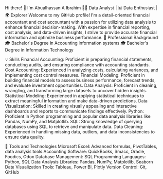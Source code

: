Hi there! 👋 I'm Abualhassan A Ibrahim
👨‍💻 Data Analyst | 📊 Data Enthusiast | 🌍 Explorer
Welcome to my GitHub profile! I'm a detail-oriented financial accountant and cost accountant with a passion for utilizing data analysis to enhance financial decision-making. With expertise in financial reporting, cost analysis, and data-driven insights, I strive to provide accurate financial information and optimize business performance.
💼 Professional Background
🎓 Bachelor's Degree in Accounting information systems
🎓 Bachelor's Degree in Information Technology 

💡 Skills
Financial Accounting: Proficient in preparing financial statements, conducting audits, and ensuring compliance with accounting standards.
Cost Accounting: Experienced in analyzing costs, calculating variances, and implementing cost control measures.
Financial Modeling: Proficient in building financial models to assess business performance, forecast trends, and evaluate investment opportunities.
Data Analysis: Proficient in cleaning, wrangling, and transforming large datasets to uncover hidden insights.
Statistical Modeling: Experienced in applying statistical techniques to extract meaningful information and make data-driven predictions.
Data Visualization: Skilled in creating visually appealing and interactive dashboards and reports to communicate findings effectively.
Python: Proficient in Python programming and popular data analysis libraries like Pandas, NumPy, and Matplotlib.
SQL: Strong knowledge of querying databases using SQL to retrieve and manipulate data.
Data Cleaning: Experienced in handling missing data, outliers, and data inconsistencies to ensure data quality.

🔧 Tools and Technologies
Microsoft Excel: Advanced formulas, PivotTables, data analysis tools
Accounting Software: QuickBooks, Smacc, Oracle, Foodics, Odoo
Database Management: SQL
Programming Languages: Python, SQL
Data Analysis Libraries: Pandas, NumPy, Matplotlib, Seaborn
Data Visualization Tools: Tableau, Power BI, Plotly
Version Control: Git, GitHub
